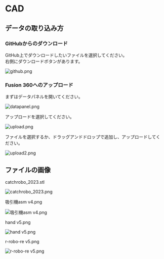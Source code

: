 # CAD

## データの取り込み方

### GitHubからのダウンロード

GitHub上でダウンロードしたいファイルを選択してください。  
右側にダウンロードボタンがあります。  

![github.png](./image/github.png)

### Fusion 360へのアップロード

まずはデータパネルを開いてください。

![datapanel.png](./image/datapanel.png)

アップロードを選択してください。

![upload.png](./image/upload.png)

ファイルを選択するか、ドラッグアンドドロップで追加し、アップロードしてください。

![upload2.png](./image/upload2.png)

## ファイルの画像

catchrobo_2023.stl

![catchrobo_2023.png](./image/catchrobo_2023.png)

吸引機asm v4.png

![吸引機asm v4.png](./image/吸引機asm%20v4.png)

hand v5.png

![hand v5.png](./image/hand%20v5.png)

r-robo-re v5.png

![r-robo-re v5.png](./image/r-robo-re%20v5.png)
